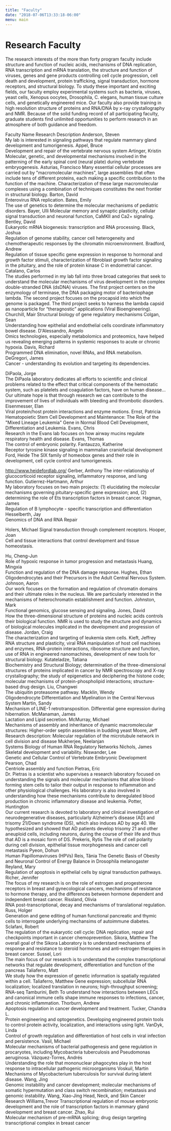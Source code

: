 ```yaml
---
title: "Faculty"
date: "2018-07-06T13:33:18-06:00"
menu: main
---
```


# Research Faculty
The research interests of the more than forty program faculty include structure and function of nucleic acids, mechanisms of DNA replication, RNA transcription and mRNA translation, the structure and function of viruses, genes and gene products controlling cell cycle progression, cell death and development, protein trafficking, signal transduction, hormone receptors, and structural biology. To study these important and exciting fields, our faculty employ experimental systems such as bacteria, viruses, yeast cells, Xenopus oocytes, Drosophila, C. elegans, human tissue culture cells, and genetically engineered mice. Our faculty also provide training in high resolution structure of proteins and RNA/DNA by x-ray crystallography and NMR. Because of the solid funding record of all participating faculty, graduate students find unlimited opportunities to perform research in an atmosphere of both guidance and freedom.

Faculty Name
Research Description
Anderson, Steven	
My lab is interested in signaling pathways that regulate mammary gland development and tumorigenesis.
Appel, Bruce	
Development and repair of the vertebrate nervous system
Artinger, Kristin	
Molecular, genetic, and developmental mechanisms involved in the patterning of the early spinal cord (neural plate) during vertebrate embryogenesis.
Asturias, Francisco	
Many essential cellular processes are carried out by "macromolecular machines", large assemblies that often include tens of different proteins, each making a specific contribution to the function of the machine. Characterization of these large macromolecular complexes using a combination of techniques constitutes the next frontier in structural biology.
Barton, David	
Enterovirus RNA replication.
Bates, Emily	
The use of genetics to determine the molecular mechanisms of pediatric disorders.
Bayer, Ulli	
Molecular memory and synaptic plasticity, cellular signal transduction and neuronal function, CaMKII and Ca2+ signaling.
Bentley, David	
Eukaryotic mRNA biogenesis: transcription and RNA processing.
Black, Joshua	
Regulation of genome stability, cancer cell heterogeneity and chemotherapeutic responses by the chromatin microenvironment.
Bradford, Andrew	
Regulation of tissue specific gene expression in response to hormonal and growth factor stimuli, characterization of fibroblast growth factor signaling in the pituitary, and the role of protein kinase C in endometrial cancer.
Catalano, Carlos	
The studies performed in my lab fall into three broad categories that seek to understand the molecular mechanisms of virus development in the complex double-stranded DNA (dsDNA) viruses. The first project centers on the enzymology of terminase, the DNA packaging motor of bacteriophage lambda. The second project focuses on the procapsid into which the genome is packaged. The third project seeks to harness the lambda capsid as nanoparticle for “theragnostic” applications (Viral Bioengineering).
Churchill, Mair	
Structural biology of gene regulatory mechanisms
Colgan, Sean	
Understanding how epithelial and endothelial cells coordinate inflammatory bowel disease.
D'Alessandro, Angelo	
Omics technologies, especially metabolomics and proteomics, have helped us revealing emerging patterns in systemic responses to acute or chronic hypoxia.
Davis, Richard	
Programmed DNA elimination, novel RNAs, and RNA metabolism.
DeGregori, James	
Cancer - understanding its evolution and targeting its dependencies.

DiPaola, Jorge	
The DiPaola laboratory dedicates all efforts to scientific and clinical problems related to the effect that critical components of the hemostatic system, such as platelets and coagulation factors, have on human disease... Our ultimate hope is that through research we can contribute to the improvement of lives of individuals with bleeding and thrombotic disorders.
Eisenmesser, Elan	
Viral protein/host protein interactions and enzyme motions.
Ernst, Patricia	
Hematopoietic Stem Cell Development and Maintenance: The Role of the "Mixed Lineage Leukemia" Gene in Normal Blood Cell Development, Differentiation and Leukemia.
Evans, Chris	
Research in the Evans lab focuses on how airway mucins regulate respiratory health and disease.
Evans, Thomas	
The control of embryonic polarity.
Fantauzzo, Katherine	
Receptor tyrosine kinase signaling in mammalian craniofacial development
Ford, Heide	
The SIX family of homeobox genes and their role in development, cell cycle control and tumorigenesis.
 
http://www.heidefordlab.org/
Gerber, Anthony	
The inter-relationship of glucocorticoid receptor signaling, inflammatory response, and lung function.
Gutierrez-Hartmann, Arthur	
My laboratory focuses on two main projects: (1) elucidating the molecular mechanisms governing pituitary-specific gene expression; and, (2) determining the role of Ets transcription factors in breast cancer.
Hagman, James	
Regulation of B lymphocyte - specific transcription and differentiation
Hesselberth, Jay	
Genomics of DNA and RNA Repair

Holers, Michael	
Signal transduction through complement receptors.
Hooper, Joan	
Cell and tissue interactions that control development and tissue homeostasis.

Hu, Cheng-Jun	
Role of hypoxic response in tumor progression and metastasis
Huang, Mingxia	
Function and regulation of the DNA damage response.
Hughes, Ethan	
Oligodendrocytes and their Precursors in the Adult Central Nervous System.
Johnson, Aaron	
Our work focuses on the formation and regulation of chromatin domains and their ultimate roles in the nucleus. We are particularly interested in the mechanisms of heterochromatin establishment and function.
Johnston, Mark	
Functional genomics, glucose sensing and signaling.
Jones, David	
How the three-dimensional structure of proteins and nucleic acids controls their biological function. NMR is used to study the structure and dynamics of biological molecules implicated in the development and progression of disease.
Jordan, Craig	
The characterization and targeting of leukemia stem cells.
Kieft, Jeffrey	
RNA structure and plasticity, viral RNA manipulation of host cell machines and enzymes, RNA-protein interactions, ribosome structure and function, use of RNA in engineered nanomachines, development of new tools for structural biology.
Kutateladze, Tatiana	
Biochemistry and Structural Biology; determination of the three-dimensional structures of proteins implicated in cancer by NMR spectroscopy and X-ray crystallography; the study of epigenetics and deciphering the histone code; molecular mechanisms of protein-phospholipid interactions; structure-based drug design.
Liu, Changwei	
The ubiquitin proteasome pathway.
Macklin, Wendy	
Oligodendrocyte Differentiation and Myelination in the Central Nervous System
Martin, Sandy	
Mechanism of LINE-1 retrotransposition. Differential gene expression during hibernation.
McManaman, James	
Lactation and Lipid secretion.
McMurray, Michael	
Mechanisms of assembly and inheritance of dynamic macromolecular structures: Higher-order septin assemblies in budding yeast
Moore, Jeff	
Research description:  Molecular regulation of the microtubule network in cell division and disease
Mukherjee, Neelanjan	
Systems Biology of Human RNA Regulatory Networks
Nichols, James	
Skeletal development and variability.
Niswander, Lee	
Genetic and Cellular Control of Vertebrate Embryonic Development
Pearson, Chad	
Centriole assembly and function
Pietras, Eric	
Dr. Pietras is a scientist who supervises a research laboratory focused on understanding the signals and molecular mechanisms that allow blood-forming stem cells to tailor their output in response to inflammation and other physiological challenges. His laboratory is also involved in understanding how these  mechanisms contribute to deregulated blood production in chronic inflammatory disease and leukemia.
Potter, Huntington	
Our current research is devoted to laboratory and clinical investigation of neurodegenerative diseases, particularly Alzheimer’s disease (AD) and trisomy 21/Down syndrome (DS), which also induces AD by age 40. We hypothesized and showed that AD patients develop trisomy 21 and other aneuploid cells, including neurons, during the course of their life and thus that AD is a mosaic form of DS.
Prekeris, Rytis	
The role of cell polarity during cell division, epithelial tissue morphogenesis and cancer cell metastasis
Pyeon, Dohun	
Human Papillomaviruses (HPVs)
Reis, Tânia	
The Genetic Basis of Obesity and Neuronal Control of Energy Balance in Drosophila melanogaster
Reyland, Mary	
Regulation of apoptosis in epithelial cells by signal transduction pathways.
Richer, Jennifer	
The focus of my research is on the role of estrogen and progesterone receptors in breast and gynecological cancers, mechanisms of resistance to hormone therapy, and the differences between hormone dependent and independent breast cancer.
Rissland, Olivia	
RNA post-transcriptional, decay and mechanisms of translational regulation.
Russ, Holger	
Generation and gene editing of human functional pancreatic and thymic cells to interrogate underlying mechansims of autoimmune diabetes.
Sclafani, Robert	
The regulation of the eukaryotic cell cycle: DNA replication, repair and checkpoints important in cancer chemoprevention.
Sikora, Matthew	
The overall goal of the Sikora Laboratory is to understand mechanisms of response and resistance to steroid hormones and anti-estrogen therapies in breast cancer.
Sussel, Lori	
The main focus of our research is to understand the complex transcriptional networks that regulate development, differentiation and function of the pancreas
Taliaferro, Matt	
We study how the expression of genetic information is spatially regulated within a cell.
Taliaferro, Matthew	
Gene expression; subcellular RNA localization; localized translation in neurons; high-throughput screening; RNA-seq
Tamburini, Beth	
To understand how interactions between LECs and canonical immune cells shape immune responses to infections, cancer, and chronic inflammation.
Thorburn, Andrew	
Apoptosis regulation in cancer development and treatment.
Tucker, Chandra L.	
Protein engineering and optogenetics. Developing engineered protein tools to control protein activity, localization, and interactions using light.
VanDyk, Linda	
Control of growth regulation and differentiation of host cells in viral infection and persistence.
Vasil, Michael	
Molecular mechanisms of bacterial pathogenesis and gene regulation in procaryotes, including Mycobacteria tuberculosis and Pseudomonas aeruginosa.
Vázquez-Torres, Andrés	
Understanding the role that mononuclear phagocytes play in the host response to intracellular pathogenic microorganisms
Voskuil, Martin	
Mechanisms of Mycobacterium tuberculosis for survival during latent disease.
Wang, Jing	
Genomic instability and cancer development; molecular mechanisms of somatic hypermutation and class switch recombination; metastasis and genomic instability.
Wang, Xiao-Jing	
Head, Neck, and Skin Cancer Research
Williams,Trevor	
Transcriptional regulation of mouse embryonic development and the role of transcription factors in mammary gland development and breast cancer.
Zhao, Rui	
Molecular mechanism of pre-mRNA splicing; drug design targeting transcriptional complex in breast cancer